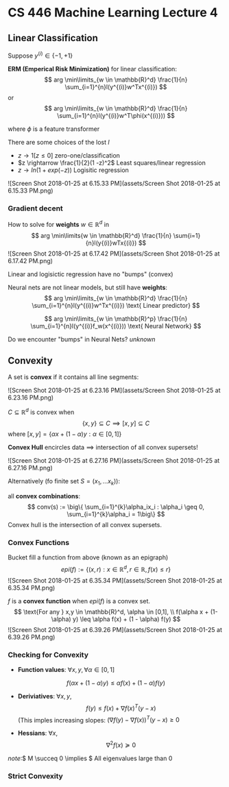 # CS 446 Machine Learning Lecture 4

## Linear Classification

Suppose $y^{(i)} \in \{-1, +1\}$

__ERM (Emperical Risk Minimization)__ for linear classification:
$$
arg \min\limits_{w \in \mathbb{R}^d} \frac{1}{n} \sum_{i=1}^{n}l(y^{(i)}w^Tx^{(i)})
$$
or 
$$
arg \min\limits_{w \in \mathbb{R}^d} \frac{1}{n} \sum_{i=1}^{n}l(y^{(i)}w^T\phi(x^{(i)}))
$$


where $\phi$ is a feature transformer 

There are some choices of the lost $l$

- $z \rightarrow 1[z \leq 0]$   zero-one/classification
- $z \rightarrow \frac{1}{2}(1 -z)^2$  Least squares/linear regression
- $z \rightarrow ln(1 + exp(-z))$  Logisitic regression

![Screen Shot 2018-01-25 at 6.15.33 PM](assets/Screen Shot 2018-01-25 at 6.15.33 PM.png)

### Gradient decent

How to solve for **weights** $w \in \mathbb{R}^d$ in  
$$
arg \min\limits{w \in \mathbb{R}^d} \frac{1}{n} \sum{i=1}{n}l(y{(i)}wTx{(i)})
$$
![Screen Shot 2018-01-25 at 6.17.42 PM](assets/Screen Shot 2018-01-25 at 6.17.42 PM.png)

Linear and logisictic regression have no "bumps" (convex)

Neural nets are not linear models, but still have **weights**:
$$
arg \min\limits_{w \in \mathbb{R}^d} \frac{1}{n} \sum_{i=1}^{n}l(y^{(i)}w^Tx^{(i)})   \text{   Linear predictor}
$$

$$
arg \min\limits_{w \in \mathbb{R}^p} \frac{1}{n} \sum_{i=1}^{n}l(y^{(i)}f_w(x^{(i)})) \text{  Neural Network}
$$

Do we encounter "bumps" in Neural Nets? _unknown_

## Convexity 

A set is **convex** if it contains all line segments:

![Screen Shot 2018-01-25 at 6.23.16 PM](assets/Screen Shot 2018-01-25 at 6.23.16 PM.png)

$C \subseteq \mathbb{R}^d$ is convex when 
$$
\{x, y\} \subseteq C \implies [x,y] \subseteq C
$$
where $[x,y] = \{\alpha x + (1-\alpha)y : \alpha \in [0,1]\}$

**Convex Hull** encircles data $\implies$ intersection of all convex supersets!

![Screen Shot 2018-01-25 at 6.27.16 PM](assets/Screen Shot 2018-01-25 at 6.27.16 PM.png)

Alternatively (fo finite set $S = (x_1, … x_k)$):

all **convex combinations**: 
$$
conv(s) := \big\{ \sum_{i=1}^{k}\alpha_ix_i : \alpha_i \geq 0, \sum_{i=1}^{k}\alpha_i = 1\big\}
$$
Convex hull is the intersection of all convex supersets.



### Convex Functions

Bucket fill a function from above (known as an epigraph)
$$
epi(f) := \{(x,r) : x \in \mathbb{R}^d, r \in \mathbb{R}, f(x) \leq r\}
$$
![Screen Shot 2018-01-25 at 6.35.34 PM](assets/Screen Shot 2018-01-25 at 6.35.34 PM.png)

$f$ is a **convex function** when $epi(f)$ is a convex set.
$$
\text{For any } x,y \in \mathbb{R}^d, \alpha \in [0,1], \\
f(\alpha x + (1-\alpha) y) \leq \alpha f(x) + (1 - \alpha) f(y)
$$
![Screen Shot 2018-01-25 at 6.39.26 PM](assets/Screen Shot 2018-01-25 at 6.39.26 PM.png)

### Checking for Convexity 

- **Function values**: $\forall x, y, \forall \alpha \in [0,1]$

$$
f(\alpha x + ( 1- \alpha) y) \leq \alpha f(x) + (1 - \alpha) f(y)
$$

- **Deriviatives**: $\forall x, y$, 
  $$
  f(y) \leq f(x) + \nabla f(x)^T(y-x)
  $$
  ​	(This imples increasing slopes: $(\nabla f(y) - \nabla f(x))^T(y - x ) \geq 0$

- **Hessians**: $\forall x$,
  $$
  \nabla^2f(x) \succeq  0
  $$



_note_:$ M  \succeq  0 \implies $ All eigenvalues large than 0

### Strict Convexity 

